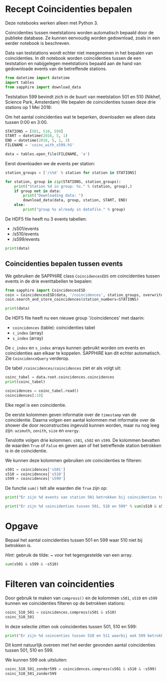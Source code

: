 # Recept Coincidenties bepalen

Deze notebooks werken alleen met Python 3.

Coincidenties tussen meetstations worden automatisch bepaald door de publieke
database. Ze kunnen eenvoudig worden gedownload, zoals in een eerder notebook is
beschreven.

Data van teststations wordt echter niet meegenomen in het bepalen van
coincidenties. In dit notebook worden coincidenties tussen de een teststation en
nabijgelegen meetstations bepaald aan de hand van gedownloade events van de
betreffende stations.

```python
from datetime import datetime
import tables
from sapphire import download_data
```

Teststation 599 bevindt zich in de buurt van meetstation 501 en 510 (Nikhef,
Science Park, Amsterdam)
We bepalen de coincidenties tussen deze drie stations op 1 Mei 2016:

Om het aantal coincidenties wat te beperken, downloaden we alleen data tussen
0:00 en 3:00.

```python
STATIONS = [501, 510, 599]
START = datetime(2016, 5, 1)
END = datetime(2016, 5, 1, 3)
FILENAME = 'coinc_with_s599.h5'
```

```python
data = tables.open_file(FILENAME, 'a')
```

Eerst downloaden we de events per station:

```python
station_groups = ['/s%d' % station for station in STATIONS]

for station, group in zip(STATIONS, station_groups):
    print("Station %d in group: %s." % (station, group),)
    if group not in data:
        print("Downloading data: ")
        download_data(data, group, station, START, END)
    else:
        print("group %s already in datafile." % group)
```

De HDF5 file heeft nu 3 events tabellen:
- /s501/events
- /s510/events
- /s599/events

```python
print(data)
```

## Coincidenties bepalen tussen events
We gebruiken de SAPPHiRE class `CoincidencesEDS` om coincidenties tussen events
in de drie eventtabellen te bepalen:

```python
from sapphire import CoincidencesESD
coin = CoincidencesESD(data, '/coincidences', station_groups, overwrite=True)
coin.search_and_store_coincidences(station_numbers=STATIONS)
```

```python
print(data)
```

De HDF5 file heeft nu een nieuwe group '/coincidences' met daarin:
- `coincidences` (table): coincidenties tabel
- `c_index` (array)
- `s_index` (array)

De `c_index` en `s_index` arrays kunnen gebruikt worden om events en coincidenties
aan elkaar te koppelen. SAPPHiRE kan dit echter automatisch. Zie
`CoincidenceQuery` verderop.

De tabel `/coincidences/coincidences` ziet er als volgt uit:

```python
coinc_tabel = data.root.coincidences.coincidences
print(coinc_tabel)
```

```python
coincidences = coinc_tabel.read()
coincidences[:10]
```

Elke regel is een coincidentie.

De eerste kolommen geven informatie over de `timestamp` van de coincidentie.
Daarna volgen een aantal kolommen met informatie over de shower die door
reconstructies ingevuld kunnen worden, maar nu nog leeg zijn: `azimuth`,
`zenith`, `size` en `energy`.

Tenslotte volgen drie kolommen: `s501`, `s502` en `s599`. De kolommen bevatten
de waarden `True` of `False` en geven aan of het betreffende station betrokken
is in de coincidentie.

We kunnen deze kolommen gebruiken om coincidenties te filteren:

```python
s501 = coincidences['s501']
s510 = coincidences['s510']
s599 = coincidences['s599']
```

De functie `sum()` telt alle waarden die `True` zijn op:

```python
print("Er zijn %d events van station 501 betrokken bij coincidenties tussen 501, 510 en/of 599" % sum(s501))
```

```python
print("Er zijn %d coincidenties tussen 501, 510 en 599" % sum(s510 & s501 & s599))
```

# Opgave

Bepaal het aantal coincidenties tussen 501 en 599 waar 510 niet bij betrokken
is.

*Hint:* gebruik de tilde: ~ voor het tegengestelde van een array.

```python
sum(s501 & s599 & ~s510)
```

# Filteren van coincidenties

Door gebruik te maken van `compress()` en de kolommen `s501`, `s510` en `s599`
kunnen we coincidenties filteren op de betrokken stations:

```python
coinc_510_501 = coincidences.compress(s501 & s510)
coinc_510_501
```

In deze selectie zitten ook coincidenties tussen 501, 510 en 599:

```python
print("Er zijn %d coincenties tussen 510 en 511 waarbij ook 599 betrokken is" % sum(coinc_510_501['s599']))
```

Dit komt natuurlijk overeen met het eerder gevonden aantal coincidenties tussen
501, 510 en 599.

We kunnen 599 ook uitsluiten:

```python
coinc_510_501_zonder599 = coincidences.compress(s501 & s510 & ~s599)
coinc_510_501_zonder599
```
